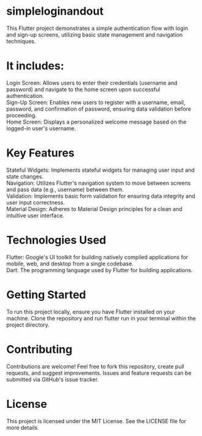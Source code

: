 # simpleloginandout
This Flutter project demonstrates a simple authentication flow with login and sign-up screens, utilizing basic state management and navigation techniques.

# It includes:

Login Screen: Allows users to enter their credentials (username and password) and navigate to the home screen upon successful authentication.  
Sign-Up Screen: Enables new users to register with a username, email, password, and confirmation of password, ensuring data validation before proceeding.  
Home Screen: Displays a personalized welcome message based on the logged-in user's username.

# Key Features

Stateful Widgets: Implements stateful widgets for managing user input and state changes.  
Navigation: Utilizes Flutter's navigation system to move between screens and pass data (e.g., username) between them.  
Validation: Implements basic form validation for ensuring data integrity and user input correctness.  
Material Design: Adheres to Material Design principles for a clean and intuitive user interface.  

# Technologies Used

Flutter: Google's UI toolkit for building natively compiled applications for mobile, web, and desktop from a single codebase.  
Dart: The programming language used by Flutter for building applications.  

# Getting Started

To run this project locally, ensure you have Flutter installed on your machine. Clone the repository and run flutter run in your terminal within the project directory.

# Contributing

Contributions are welcome! Feel free to fork this repository, create pull requests, and suggest improvements. Issues and feature requests can be submitted via GitHub's issue tracker.

# License

This project is licensed under the MIT License. See the LICENSE file for more details.

